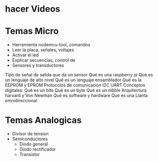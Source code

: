 # hacer Videos

# Temas Micro

- Herramienta nodemcu-tool, comandos
- Leer la placa, señales, voltajes
- Activar el led
- Explicar secuencias, control de 
- Sensores y transductores

Tipo de señal de salida que da un sensor 
Qué es una raspberry pi
Qué es un lenguaje de alto nivel
Qué es un lenguaje ensamblador
Qué es la EEPROM y EPROM
Protocolos de comunicación
    I2C
    UART
Conceptos digitales:
Qué es un bite
Qué es un byte
Qué es un nibble
Arquitectura harvard y Von Newman
Qué es software y hardware
Qué es una Llanta omnidireccional

# Temas Analogicas

- Divisor de tension
- Semiconductores 
  - Diodo general
  - Diodo rectificador
  - Transistor

